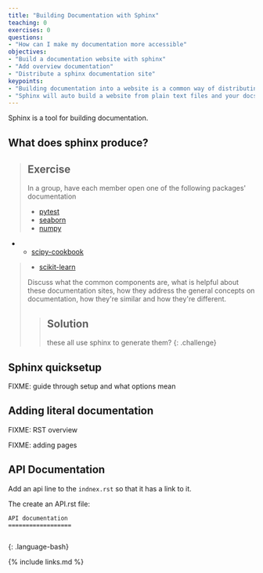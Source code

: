 ```yaml
---
title: "Building Documentation with Sphinx"
teaching: 0
exercises: 0
questions:
- "How can I make my documentation more accessible"
objectives:
- "Build a documentation website with sphinx"
- "Add overview documentation"
- "Distribute a sphinx documentation site"
keypoints:
- "Building documentation into a website is a common way of distributing it"
- "Sphinx will auto build a website from plain text files and your docstrings"
---
```


Sphinx is a tool for building documentation.

## What does sphinx produce?

> ## Exercise
> In a group, have each member open one of the following packages' documentation
> - [pytest](https://docs.pytest.org/en/latest/)
> - [seaborn](https://seaborn.pydata.org/)
> - [numpy](https://docs.scipy.org/doc/numpy/reference/)
- - [scipy-cookbook](https://scipy-cookbook.readthedocs.io/)
> - [scikit-learn](http://scikit-learn.org/stable/)
>
> Discuss what the common components are, what is helpful about these
> documentation sites, how they address the general concepts on documentation,
> how they're similar and how they're different.
>
>
> > ## Solution
> > these all use sphinx to generate them?
{: .challenge}

## Sphinx quicksetup

FIXME: guide through setup and what options mean

## Adding literal documentation

FIXME: RST overview

FIXME: adding pages

## API Documentation

Add an api line to the `indnex.rst` so that it has a link to it.

The create an API.rst file:

~~~
API documentation
==================


~~~
{: .language-bash}

{% include links.md %}
